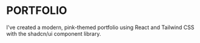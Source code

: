# PORTFOLIO
I've created a modern, pink-themed portfolio using React and Tailwind CSS with the shadcn/ui component library. 
